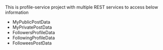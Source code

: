 This is profile-service project with multiple REST services to access below information
- MyPublicPostData
- MyPrivatePostData
- FollowersProfileData
- FollowingProfileData
- FolloweesPostData